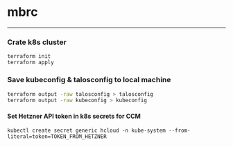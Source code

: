 # mbrc
---

### Crate k8s cluster

```shell
terraform init
terraform apply
```
### Save kubeconfig & talosconfig to local machine

```bash
terraform output -raw talosconfig > talosconfig
terraform output -raw kubeconfig > kubeconfig
```

#### Set Hetzner API token in k8s secrets for CCM

```shell
kubectl create secret generic hcloud -n kube-system --from-literal=token=TOKEN_FROM_HETZNER
```



